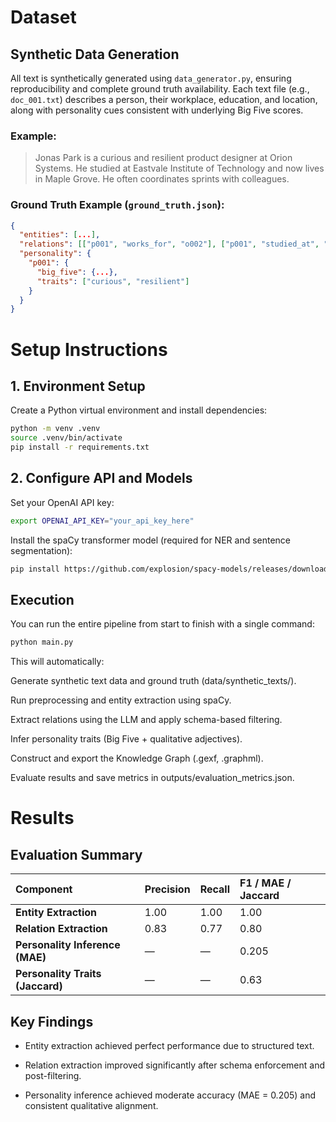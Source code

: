 # Dataset
## Synthetic Data Generation

All text is synthetically generated using `data_generator.py`, ensuring reproducibility and complete ground truth availability.
Each text file (e.g., `doc_001.txt`) describes a person, their workplace, education, and location, along with personality cues consistent with underlying Big Five scores.

### Example:

> Jonas Park is a curious and resilient product designer at Orion Systems.
> He studied at Eastvale Institute of Technology and now lives in Maple Grove.
> He often coordinates sprints with colleagues.

### Ground Truth Example (`ground_truth.json`):

```json
{
  "entities": [...],
  "relations": [["p001", "works_for", "o002"], ["p001", "studied_at", "u003"]],
  "personality": {
    "p001": {
      "big_five": {...},
      "traits": ["curious", "resilient"]
    }
  }
}
```

# Setup Instructions

## 1. Environment Setup
Create a Python virtual environment and install dependencies:

```bash
python -m venv .venv
source .venv/bin/activate
pip install -r requirements.txt
```

## 2. Configure API and Models
Set your OpenAI API key:
```bash
export OPENAI_API_KEY="your_api_key_here"
```
Install the spaCy transformer model (required for NER and sentence segmentation):
```bash
pip install https://github.com/explosion/spacy-models/releases/download/en_core_web_trf-3.7.3/en_core_web_trf-3.7.3-py3-none-any.whl
```

## Execution
You can run the entire pipeline from start to finish with a single command:
```bash
python main.py
```
This will automatically:

Generate synthetic text data and ground truth (data/synthetic_texts/).

Run preprocessing and entity extraction using spaCy.

Extract relations using the LLM and apply schema-based filtering.

Infer personality traits (Big Five + qualitative adjectives).

Construct and export the Knowledge Graph (.gexf, .graphml).

Evaluate results and save metrics in outputs/evaluation_metrics.json.

# Results
## Evaluation Summary
| Component | Precision | Recall | F1 / MAE / Jaccard |
| :--- | :--- | :--- | :--- |
| **Entity Extraction** | 1.00 | 1.00 | 1.00 |
| **Relation Extraction** | 0.83 | 0.77 | 0.80 |
| **Personality Inference (MAE)** | — | — | 0.205 |
| **Personality Traits (Jaccard)** | — | — | 0.63 |

## Key Findings

- Entity extraction achieved perfect performance due to structured text.

- Relation extraction improved significantly after schema enforcement and post-filtering.

- Personality inference achieved moderate accuracy (MAE = 0.205) and consistent qualitative alignment.